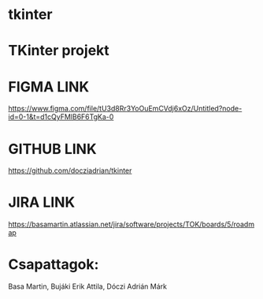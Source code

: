 # tkinter
# TKinter projekt

# FIGMA LINK
https://www.figma.com/file/tU3d8Rr3YoOuEmCVdj6xOz/Untitled?node-id=0-1&t=d1cQyFMlB6F6TgKa-0

# GITHUB LINK
https://github.com/docziadrian/tkinter

# JIRA LINK
https://basamartin.atlassian.net/jira/software/projects/TOK/boards/5/roadmap

# Csapattagok:
Basa Martin, Bujáki Erik Attila, Dóczi Adrián Márk